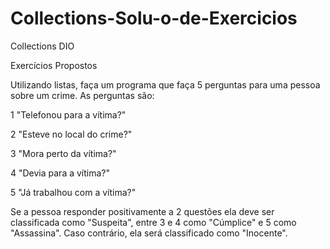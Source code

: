 # Collections-Solu-o-de-Exercicios
Collections DIO

Exercícios Propostos

Utilizando listas, faça um programa que faça 5 perguntas para uma
pessoa sobre um crime. As perguntas são:

1 "Telefonou para a vítima?"

2 "Esteve no local do crime?"

3 "Mora perto da vítima?"

4 "Devia para a vítima?"

5 "Já trabalhou com a vítima?"

Se a pessoa responder positivamente a 2 questões ela deve ser
classificada como "Suspeita", entre 3 e 4 como "Cúmplice" e 5 como
"Assassina". Caso contrário, ela será classificado como "Inocente".
